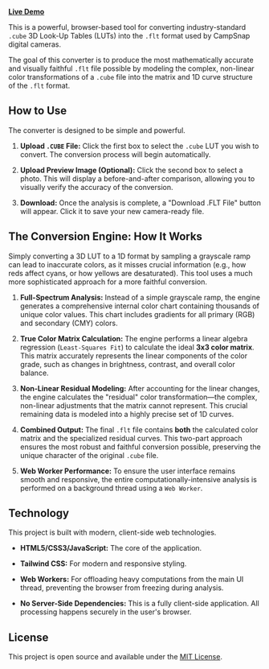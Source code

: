 
[**Live Demo**](https://peterm776.github.io/lut-to-camp-snap-filter/)

This is a powerful, browser-based tool for converting industry-standard `.cube` 3D Look-Up Tables (LUTs) into the `.flt` format used by CampSnap digital cameras.

The goal of this converter is to produce the most mathematically accurate and visually faithful `.flt` file possible by modeling the complex, non-linear color transformations of a `.cube` file into the matrix and 1D curve structure of the `.flt` format.

## How to Use

The converter is designed to be simple and powerful.

1. **Upload `.CUBE` File:** Click the first box to select the `.cube` LUT you wish to convert. The conversion process will begin automatically.

2. **Upload Preview Image (Optional):** Click the second box to select a photo. This will display a before-and-after comparison, allowing you to visually verify the accuracy of the conversion.

3. **Download:** Once the analysis is complete, a "Download .FLT File" button will appear. Click it to save your new camera-ready file.

## The Conversion Engine: How It Works

Simply converting a 3D LUT to a 1D format by sampling a grayscale ramp can lead to inaccurate colors, as it misses crucial information (e.g., how reds affect cyans, or how yellows are desaturated). This tool uses a much more sophisticated approach for a more faithful conversion.

1. **Full-Spectrum Analysis:** Instead of a simple grayscale ramp, the engine generates a comprehensive internal color chart containing thousands of unique color values. This chart includes gradients for all primary (RGB) and secondary (CMY) colors.

2. **True Color Matrix Calculation:** The engine performs a linear algebra regression (`Least-Squares Fit`) to calculate the ideal **3x3 color matrix**. This matrix accurately represents the linear components of the color grade, such as changes in brightness, contrast, and overall color balance.

3. **Non-Linear Residual Modeling:** After accounting for the linear changes, the engine calculates the "residual" color transformation—the complex, non-linear adjustments that the matrix cannot represent. This crucial remaining data is modeled into a highly precise set of 1D curves.

4. **Combined Output:** The final `.flt` file contains **both** the calculated color matrix and the specialized residual curves. This two-part approach ensures the most robust and faithful conversion possible, preserving the unique character of the original `.cube` file.

5. **Web Worker Performance:** To ensure the user interface remains smooth and responsive, the entire computationally-intensive analysis is performed on a background thread using a `Web Worker`.

## Technology

This project is built with modern, client-side web technologies.

* **HTML5/CSS3/JavaScript:** The core of the application.

* **Tailwind CSS:** For modern and responsive styling.

* **Web Workers:** For offloading heavy computations from the main UI thread, preventing the browser from freezing during analysis.

* **No Server-Side Dependencies:** This is a fully client-side application. All processing happens securely in the user's browser.

## License

This project is open source and available under the [MIT License](https://opensource.org/licenses/MIT).
